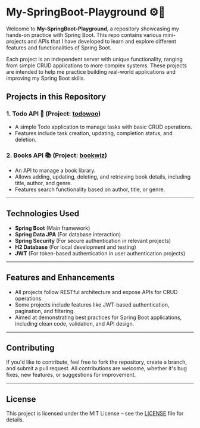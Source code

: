 
# My-SpringBoot-Playground ⚙️🚀

Welcome to **My-SpringBoot-Playground**, a repository showcasing my hands-on practice with Spring Boot. This repo contains various mini-projects and APIs that I have developed to learn and explore different features and functionalities of Spring Boot.

Each project is an independent server with unique functionality, ranging from simple CRUD applications to more complex systems. These projects are intended to help me practice building real-world applications and improving my Spring Boot skills.

## Projects in this Repository

### 1. **Todo API** 📝 (Project: [todowoo](https://github.com/ShyamSundhar1411/My-SpringBoot-Playground/tree/master/todowoo))
   - A simple Todo application to manage tasks with basic CRUD operations.
   - Features include task creation, updating, completion status, and deletion.

### 2. **Books API** 📚 (Project: [bookwiz](https://github.com/ShyamSundhar1411/My-SpringBoot-Playground/tree/master/bookwiz))
   - An API to manage a book library.
   - Allows adding, updating, deleting, and retrieving book details, including title, author, and genre.
   - Features search functionality based on author, title, or genre.

---

## Technologies Used

- **Spring Boot** (Main framework)
- **Spring Data JPA** (For database interaction)
- **Spring Security** (For secure authentication in relevant projects)
- **H2 Database** (For local development and testing)
- **JWT** (For token-based authentication in user authentication projects)

---

## Features and Enhancements

- All projects follow RESTful architecture and expose APIs for CRUD operations.
- Some projects include features like JWT-based authentication, pagination, and filtering.
- Aimed at demonstrating best practices for Spring Boot applications, including clean code, validation, and API design.

---

## Contributing

If you'd like to contribute, feel free to fork the repository, create a branch, and submit a pull request. All contributions are welcome, whether it's bug fixes, new features, or suggestions for improvement.

---

## License

This project is licensed under the MIT License – see the [LICENSE](LICENSE) file for details.
